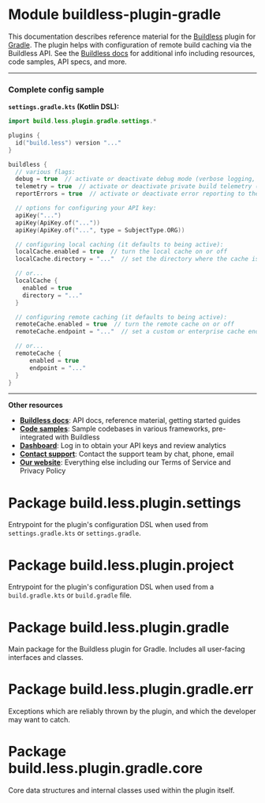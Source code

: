 # Module buildless-plugin-gradle

This documentation describes reference material for the [Buildless](https://less.build) plugin for
[Gradle](https://gradle.org). The plugin helps with  configuration of remote build caching via the Buildless API. See
the [Buildless docs](https://docs.less.build) for additional info including resources, code samples, API specs,
and more.

<hr />

<h3>Complete config sample</h3>

**`settings.gradle.kts` (Kotlin DSL):**
```kotlin
import build.less.plugin.gradle.settings.*

plugins {
  id("build.less") version "..."
}

buildless {
  // various flags:
  debug = true  // activate or deactivate debug mode (verbose logging, API tracing, etc)
  telemetry = true  // activate or deactivate private build telemetry (build analytics in the dashboard)
  reportErrors = true  // activate or deactivate error reporting to the buildless team (just plugin errors)

  // options for configuring your API key:
  apiKey("...")
  apiKey(ApiKey.of("..."))
  apiKey(ApiKey.of("...", type = SubjectType.ORG))

  // configuring local caching (it defaults to being active):
  localCache.enabled = true  // turn the local cache on or off
  localCache.directory = "..."  // set the directory where the cache is stored (defaults to .gradle/cache)

  // or...
  localCache {
    enabled = true
    directory = "..."
  }

  // configuring remote caching (it defaults to being active):
  remoteCache.enabled = true  // turn the remote cache on or off
  remoteCache.endpoint = "..."  // set a custom or enterprise cache endpoint (not usually necessary)

  // or...
  remoteCache {
      enabled = true
      endpoint = "..."
  }
}
```

<hr />

**Other resources**

- **[Buildless docs](https://docs.less.build)**: API docs, reference material, getting started guides
- **[Code samples](https://less.build/samples)**: Sample codebases in various frameworks, pre-integrated with Buildless
- **[Dashboard](https://less.build/login)**: Log in to obtain your API keys and review analytics
- **[Contact support](https://support.less.build)**: Contact the support team by chat, phone, email
- **[Our website](https://less.build)**: Everything else including our Terms of Service and Privacy Policy

# Package build.less.plugin.settings

Entrypoint for the plugin's configuration DSL when used from `settings.gradle.kts` or `settings.gradle`.

# Package build.less.plugin.project

Entrypoint for the plugin's configuration DSL when used from a `build.gradle.kts` or `build.gradle` file.

# Package build.less.plugin.gradle

Main package for the Buildless plugin for Gradle. Includes all user-facing interfaces and classes.

# Package build.less.plugin.gradle.err

Exceptions which are reliably thrown by the plugin, and which the developer may want to catch.

# Package build.less.plugin.gradle.core

Core data structures and internal classes used within the plugin itself.

